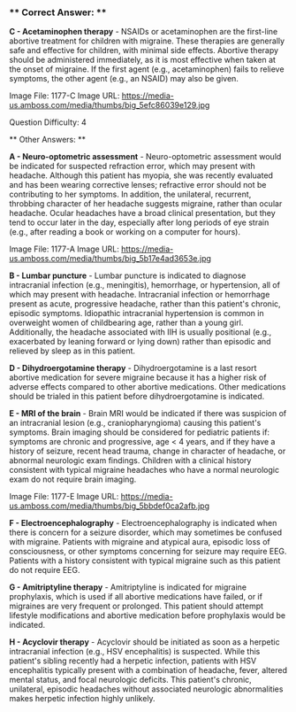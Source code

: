 ### ** Correct Answer: **

**C - Acetaminophen therapy** - NSAIDs or acetaminophen are the first-line abortive treatment for children with migraine. These therapies are generally safe and effective for children, with minimal side effects. Abortive therapy should be administered immediately, as it is most effective when taken at the onset of migraine. If the first agent (e.g., acetaminophen) fails to relieve symptoms, the other agent (e.g., an NSAID) may also be given.

Image File: 1177-C
Image URL: https://media-us.amboss.com/media/thumbs/big_5efc86039e129.jpg

Question Difficulty: 4

** Other Answers: **

**A - Neuro-optometric assessment** - Neuro-optometric assessment would be indicated for suspected refraction error, which may present with headache. Although this patient has myopia, she was recently evaluated and has been wearing corrective lenses; refractive error should not be contributing to her symptoms. In addition, the unilateral, recurrent, throbbing character of her headache suggests migraine, rather than ocular headache. Ocular headaches have a broad clinical presentation, but they tend to occur later in the day, especially after long periods of eye strain (e.g., after reading a book or working on a computer for hours).

Image File: 1177-A
Image URL: https://media-us.amboss.com/media/thumbs/big_5b17e4ad3653e.jpg

**B - Lumbar puncture** - Lumbar puncture is indicated to diagnose intracranial infection (e.g., meningitis), hemorrhage, or hypertension, all of which may present with headache. Intracranial infection or hemorrhage present as acute, progressive headache, rather than this patient's chronic, episodic symptoms. Idiopathic intracranial hypertension is common in overweight women of childbearing age, rather than a young girl. Additionally, the headache associated with IIH is usually positional (e.g., exacerbated by leaning forward or lying down) rather than episodic and relieved by sleep as in this patient.

**D - Dihydroergotamine therapy** - Dihydroergotamine is a last resort abortive medication for severe migraine because it has a higher risk of adverse effects compared to other abortive medications. Other medications should be trialed in this patient before dihydroergotamine is indicated.

**E - MRI of the brain** - Brain MRI would be indicated if there was suspicion of an intracranial lesion (e.g., craniopharyngioma) causing this patient's symptoms. Brain imaging should be considered for pediatric patients if: symptoms are chronic and progressive, age < 4 years, and if they have a history of seizure, recent head trauma, change in character of headache, or abnormal neurologic exam findings. Children with a clinical history consistent with typical migraine headaches who have a normal neurologic exam do not require brain imaging.

Image File: 1177-E
Image URL: https://media-us.amboss.com/media/thumbs/big_5bbdef0ca2afb.jpg

**F - Electroencephalography** - Electroencephalography is indicated when there is concern for a seizure disorder, which may sometimes be confused with migraine. Patients with migraine and atypical aura, episodic loss of consciousness, or other symptoms concerning for seizure may require EEG. Patients with a history consistent with typical migraine such as this patient do not require EEG.

**G - Amitriptyline therapy** - Amitriptyline is indicated for migraine prophylaxis, which is used if all abortive medications have failed, or if migraines are very frequent or prolonged. This patient should attempt lifestyle modifications and abortive medication before prophylaxis would be indicated.

**H - Acyclovir therapy** - Acyclovir should be initiated as soon as a herpetic intracranial infection (e.g., HSV encephalitis) is suspected. While this patient's sibling recently had a herpetic infection, patients with HSV encephalitis typically present with a combination of headache, fever, altered mental status, and focal neurologic deficits. This patient's chronic, unilateral, episodic headaches without associated neurologic abnormalities makes herpetic infection highly unlikely.

